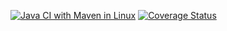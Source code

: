[![Java CI with Maven in Linux](https://github.com/cMancio00/poc-bookstore/actions/workflows/maven.yml/badge.svg)](https://github.com/cMancio00/poc-bookstore/actions/workflows/maven.yml)
[![Coverage Status](https://coveralls.io/repos/github/cMancio00/poc-bookstore/badge.svg)](https://coveralls.io/github/cMancio00/poc-bookstore)
